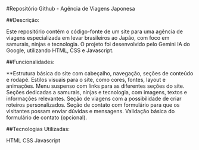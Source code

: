 #Repositório Github - Agência de Viagens Japonesa

##Descrição:

Este repositório contém o código-fonte de um site para uma agência de viagens especializada em levar brasileiros ao Japão, com foco em samurais, ninjas e tecnologia. O projeto foi desenvolvido pelo Gemini IA do Google, utilizando HTML, CSS e Javascript.

##Funcionalidades:

**Estrutura básica do site com cabeçalho, navegação, seções de conteúdo e rodapé.
Estilos visuais para o site, como cores, fontes, layout e animações.
Menu suspenso com links para as diferentes seções do site.
Seções dedicadas a samurais, ninjas e tecnologia, com imagens, textos e informações relevantes.
Seção de viagens com a possibilidade de criar roteiros personalizados.
Seção de contato com formulário para que os visitantes possam enviar dúvidas e mensagens.
Validação básica do formulário de contato (opcional).

##Tecnologias Utilizadas:

HTML
CSS
Javascript
